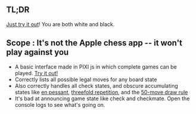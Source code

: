 ## TL;DR 
[Just try it out](https://chess-game-gules.vercel.app/)! You are both white and black. 

## Scope : It's not the Apple chess app -- it won't play against you
* A basic interface made in PIXI js in which complete games can be played. [Try it out!](https://chess-game-gules.vercel.app/)
* Correctly lists all possible legal moves for any board state
* Also correctly handles all check states, and obscure accumulating states like [en pessant](https://en.wikipedia.org/wiki/En_passant), [threefold repetition](https://en.wikipedia.org/wiki/Threefold_repetition), and the [50-move draw rule](https://en.wikipedia.org/wiki/Fifty-move_rule)
* It's bad at announcing game state like check and checkmate. Open the console logs to see what's going on. 

